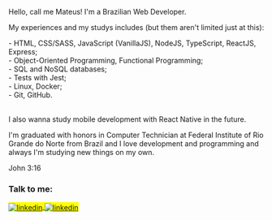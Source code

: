 <div class="section-one"> 
 <p>Hello, call me Mateus! I'm a Brazilian Web Developer.</p>

 <p>My experiences and my studys includes (but them aren't limited just at this):</p>

 <div>
   <div>- HTML, CSS/SASS, JavaScript (VanillaJS), NodeJS, TypeScript, ReactJS, Express;</div>
   <div>- Object-Oriented Programming, Functional Programming;</div>
   <div>- SQL and NoSQL databases;</div>
   <div>- Tests with Jest;</div>
   <div>- Linux, Docker;</div>
   <div>- Git, GitHub.</div>
 </div>
 
 <br/>

 <p>I also wanna study mobile development with React Native in the future.</p>

 <p>I'm graduated with honors in Computer Technician at Federal Institute of Rio Grande do Norte from Brazil and I love development and programming and always I'm studying new things on my own.</p>
 
 <p>John 3:16</p>
</div>

<div class="section-two">
 <h3>Talk to me:</h3>

 <span align="left" style="background:yellow">
 <a href="https://linkedin.com/in/mateusesm" target="_blank">
   <img align="center" src="https://img.shields.io/badge/-Mateus Macedo-121214?style=flat&logo=linkedin" alt="linkedin"/>
 </a>

 <a href="mailto:mateusemanuel198@gmail.com" target="_blank">
   <img align="center" src="https://img.shields.io/badge/-mateusemanuel198@gmail.com-121214?style=flat&logo=gmail" alt="linkedin"/>
 </a>
 </span> 
</div>



